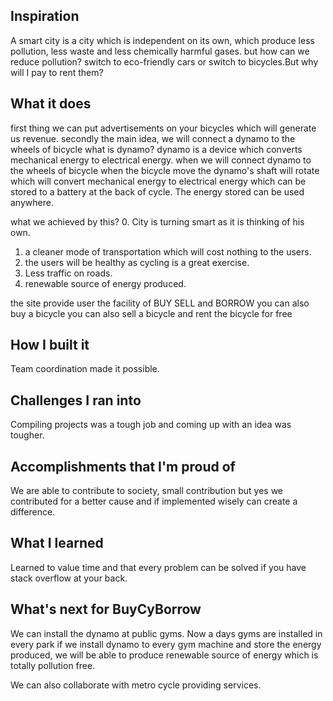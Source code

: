 ## Inspiration
A smart city is a city which is independent on its own, which produce less pollution, less waste and less chemically harmful gases. 
but how can we reduce pollution? switch to eco-friendly cars or switch to bicycles.But why will I pay to rent them?

## What it does
first thing we can put advertisements on your bicycles which will generate us revenue. 
secondly the main idea, we will connect a dynamo to the wheels of bicycle
 what is dynamo?
dynamo is a device which converts mechanical energy to electrical energy.
when we will connect dynamo to the wheels of bicycle when the bicycle move the dynamo's shaft will rotate which will convert mechanical energy to electrical energy which can be stored to a battery at the back of cycle.
The energy stored can be used anywhere.

what we achieved by this?
0. City is turning smart as it is thinking of his own.
1. a cleaner mode of transportation which will cost nothing to the users.
2. the users will be healthy as cycling is a great exercise.
3. Less traffic on roads.
4. renewable source of energy produced.

the site provide user the facility of BUY SELL and BORROW 
you can also buy a bicycle you can also sell a bicycle and rent the bicycle for free



## How I built it
Team coordination made it possible.


## Challenges I ran into
Compiling projects was a tough job and coming up with an idea was tougher.


## Accomplishments that I'm proud of
We are able to contribute to society, small contribution but yes we contributed for a better cause and if implemented wisely can create a difference.

## What I learned
Learned to value time and that every problem can be solved if you have stack overflow at your back.

## What's next for BuyCyBorrow
We can install the dynamo at public gyms.
Now a days gyms are installed in every park if we install dynamo to every gym machine and store the energy produced, we will be able to produce renewable source of energy which is totally pollution free.

We can also collaborate with metro cycle providing services.

